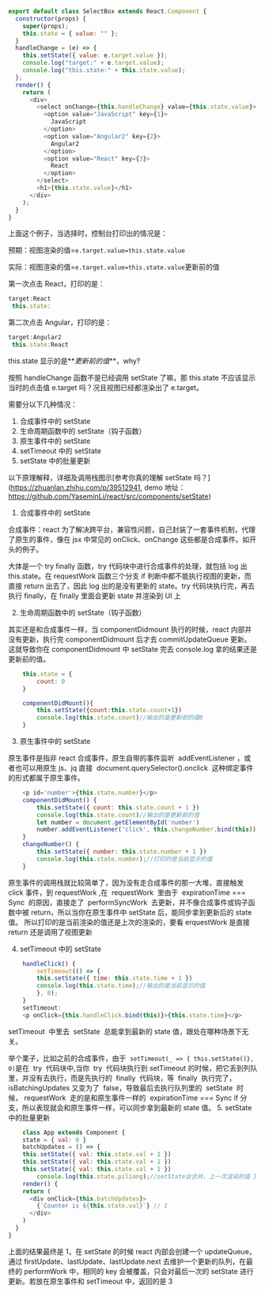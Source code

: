 ```js
export default class SelectBox extends React.Component {
  constructor(props) {
    super(props);
    this.state = { value: "" };
  }
  handleChange = (e) => {
    this.setState({ value: e.target.value });
    console.log("target:" + e.target.value);
    console.log("this.state:" + this.state.value);
  };
  render() {
    return (
      <div>
        <select onChange={this.handleChange} value={this.state.value}>
          <option value="JavaScript" key={1}>
            JavaScript
          </option>
          <option value="Angular2" key={2}>
            Angular2
          </option>
          <option value="React" key={3}>
            React
          </option>
        </select>
        <h1>{this.state.value}</h1>
      </div>
    );
  }
}
```

上面这个例子，当选择时，控制台打印出的情况是：

预期：视图渲染的值=`e.target.value=this.state.value`

实际：视图渲染的值=`e.target.value=this.state.value`更新前的值

第一次点击 React，打印的是：

```js
target:React
 this.state:
```

第二次点击 Angular，打印的是：

```js
target:Angular2
 this.state:React
```

this.state 显示的是**_更新前的值_**，why?

按照 handleChange 函数不是已经调用 setState 了嘛，那 this.state 不应该显示当时的点击值 e.target 吗？况且视图已经都渲染出了 e.target。

需要分以下几种情况：

1. 合成事件中的 setState
2. 生命周期函数中的 setState（钩子函数）
3. 原生事件中的 setState
4. setTimeout 中的 setState
5. setState 中的批量更新

以下原理解释，详细及调用栈图示[参考你真的理解 setState 吗？](https://zhuanlan.zhihu.com/p/39512941,
demo 地址：https://github.com/YaseminLi/react/src/components/setState)

1. 合成事件中的 setState

合成事件：react 为了解决跨平台，兼容性问题，自己封装了一套事件机制，代理了原生的事件，像在 jsx 中常见的 onClick、onChange 这些都是合成事件。如开头的例子。

大体是一个 try finally 函数，try 代码块中进行合成事件的处理，就包括 log 出 this.state。在 requestWork 函数三个分支 if 判断中都不能执行视图的更新，而直接 return 出去了，因此 log 出的是没有更新的 state。try 代码块执行完，再去执行 finally，在 finally 里面会更新 state 并渲染到 UI 上

2. 生命周期函数中的 setState（钩子函数）

其实还是和合成事件一样，当 componentDidmount 执行的时候，react 内部并没有更新，执行完 componentDidmount 后才去 commitUpdateQueue 更新。这就导致你在 componentDidmount 中 setState 完去 console.log 拿的结果还是更新前的值。

```js
	this.state = {
		count: 0
	}

	componentDidMount(){
		this.setState({count:this.state.count+1})
		console.log(this.state.count)//输出的是更新前的值0
    }
```

3. 原生事件中的 setState

原生事件是指非 react 合成事件，原生自带的事件监听  addEventListener ，或者也可以用原生 js、jq 直接  document.querySelector().onclick  这种绑定事件的形式都属于原生事件。

```js
	<p id='number'>{this.state.number}</p>
	componentDidMount() {
		this.setState({ count: this.state.count + 1 })
		console.log(this.state.count)//输出的是更新前的值
		let number = document.getElementById('number')
		number.addEventListener('click', this.changeNumber.bind(this))
	}
	changeNumber() {
		this.setState({ number: this.state.number + 1 })
		console.log(this.state.number);//打印的是当前显示的值
    }
```

原生事件的调用栈就比较简单了，因为没有走合成事件的那一大堆，直接触发 click 事件，到 requestWork ,在  requestWork  里由于  expirationTime === Sync  的原因，直接走了  performSyncWork  去更新，并不像合成事件或钩子函数中被 return，所以当你在原生事件中 setState 后，能同步拿到更新后的 state 值。
所以打印的是当前渲染的值还是上次的渲染的，要看 erquestWork 是直接 return 还是调用了视图更新

4. setTimeout 中的 setState

```js
	handleClick() {
		setTimeout(() => {
		this.setState({ time: this.state.time + 1 })
		console.log(this.state.time);//输出的是当前显示的值
		}, 0);
	}
	setTimeout:
	<p onClick={this.handleClick.bind(this)}>{this.state.time}</p>
```

setTimeout  中里去  setState  总能拿到最新的 state 值，跟处在哪种场景下无关。

举个栗子，比如之前的合成事件，由于  `setTimeout(_ => { this.setState()}, 0)`是在  try  代码块中,当你  try  代码块执行到 setTimeout 的时候，把它丢到列队里，并没有去执行，而是先执行的  finally  代码块，等  finally  执行完了，isBatchingUpdates 又变为了  false，导致最后去执行队列里的  setState  时候， requestWork  走的是和原生事件一样的  expirationTime === Sync if 分支，所以表现就会和原生事件一样，可以同步拿到最新的 state 值。 5. setState 中的批量更新

```js
	class App extends Component {
	state = { val: 0 }
	batchUpdates = () => {
    this.setState({ val: this.state.val + 1 })
    this.setState({ val: this.state.val + 1 })
    this.setState({ val: this.state.val + 1 })
		console.log(this.state.piliang);//setState会合并，上一次渲染的值 }
	render() {
    return (
      <div onClick={this.batchUpdates}>
        {`Counter is ${this.state.val}`} // 1
      </div>
    )
  }
}
```

上面的结果最终是 1，在 setState 的时候 react 内部会创建一个 updateQueue，通过 firstUpdate、lastUpdate、lastUpdate.next 去维护一个更新的队列，在最终的 performWork 中，相同的 key 会被覆盖，只会对最后一次的 setState 进行更新。若放在原生事件和 setTimeout 中，返回的是 3
